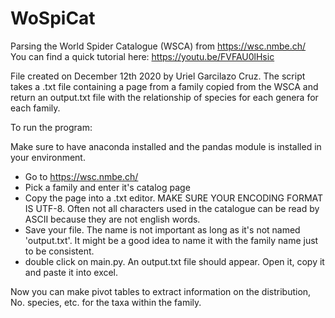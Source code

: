 # WoSpiCat
Parsing the World Spider Catalogue (WSCA) from https://wsc.nmbe.ch/ \
You can find a quick tutorial here: https://youtu.be/FVFAU0lHsic

File created on December 12th 2020 by Uriel Garcilazo Cruz. The script takes a .txt file containing a page from a family copied from the WSCA and return an output.txt file
with the relationship of species for each genera for each family.

To run the program:

Make sure to have anaconda installed and the pandas module is installed in your environment.

- Go to https://wsc.nmbe.ch/
- Pick a family and enter it's catalog page
- Copy the page into a .txt editor. MAKE SURE YOUR ENCODING FORMAT IS UTF-8. Often not all characters used in the catalogue can be read by ASCII because they are not english words. 
- Save your file. The name is not important as long as it's not named 'output.txt'. It might be a good idea to name it with the family name just to be consistent.
- double click on main.py. An output.txt file should appear. Open it, copy it and paste it into excel.

Now you can make pivot tables to extract information on the distribution, No. species, etc. for the taxa within the family.

